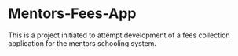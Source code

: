 # Mentors-Fees-App
This is a project initiated to attempt development of a fees collection application for the mentors schooling system.
